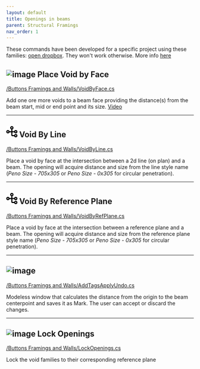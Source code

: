 ```yaml
---
layout: default
title: Openings in beams
parent: Structural Framings
nav_order: 1
---
```


These commands have been developed for a specific project using these families: [open dropbox](https://www.dropbox.com/sh/n5z56p5hnmpxlm0/AADDpVXEmCPbObCBpxR8BUlWa?dl=0). They won't work otherwise. More info [here](https://giobel.notion.site/Beam-Penos-3c0ce8beb0be4e749070a447480e614c)



## ![image](https://raw.githubusercontent.com/giobel/ReviTab/master/ReviTab/Resources/addBeamOpening.png) Place Void by Face
[/Buttons Framings and Walls/VoidByFace.cs](https://github.com/giobel/ReviTab/blob/master/ReviTab/Buttons%20Framings%20and%20Walls/VoidByFace.cs)

Add one ore more voids to a beam face providing the distance(s) from the beam start, mid or end point and its size.
[Video](https://drive.google.com/file/d/1bFOfLDT6K9uV7vxEvi5O8D7sZDU91_z4/preview)

---

## ![image](https://raw.githubusercontent.com/giobel/ReviTab/master/ReviTab/Resources/line.png) Void By Line
[/Buttons Framings and Walls/VoidByLine.cs](https://github.com/giobel/ReviTab/blob/master/ReviTab/Buttons%20Framings%20and%20Walls/VoidByLine.cs)

Place a void by face at the intersection between a 2d line (on plan) and a beam. The opening will acquire distance and size from the line style name (*Peno Size - 705x305* or *Peno Size - 0x305* for circular penetration).

---

## ![image](https://raw.githubusercontent.com/giobel/ReviTab/master/ReviTab/Resources/line.png) Void By Reference Plane
[/Buttons Framings and Walls/VoidByRefPlane.cs](https://github.com/giobel/ReviTab/blob/master/ReviTab/Buttons%20Framings%20and%20Walls/VoidByRefPlane.cs)

Place a void by face at the intersection between a reference plane and a beam. The opening will acquire distance and size from the reference plane style name (*Peno Size - 705x305* or *Peno Size - 0x305* for circular penetration).

---

## ![image](https://raw.githubusercontent.com/giobel/ReviTab/master/ReviTab/Resources/tag.png) 
[/Buttons Framings and Walls/AddTagsApplyUndo.cs](https://github.com/giobel/ReviTab/blob/master/ReviTab/Buttons%20Framings%20and%20Walls/AddTagsApplyUndo.cs)

Modeless window that calculates the distance from the origin to the beam centerpoint and saves it as Mark. The user can accept or discard the changes.

---

## ![image](https://raw.githubusercontent.com/giobel/ReviTab/master/ReviTab/Resources/lock.png) Lock Openings
[/Buttons Framings and Walls/LockOpenings.cs](https://github.com/giobel/ReviTab/blob/master/ReviTab/Buttons%20Framings%20and%20Walls/LockOpenings.cs)

Lock the void families to their corresponding reference plane